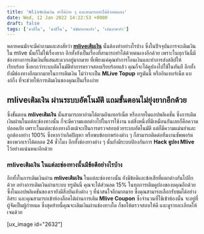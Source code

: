 ```yaml
---
title: 'mliveเติมเงิน ทำได้ง่าย ๆ และสามารถทำได้ด้วยตนเอง'
date: Wed, 12 Jan 2022 14:22:53 +0000
draft: false
tags: ['คาสิโน', 'คาสิโน', 'สมัครบาคาร่า', 'เล่นบาคาร่า']
---
```


หลายคนมักจะมีคำถามและสงสัยว่า [**mliveเติมเงิน**](/archives/) นั้นต้องทำอย่างไรบ้าง ซึ่งในปัจจุบันการจะเติมเงินใน mlive นั้นก็ไม่ใช่เรื่องยาก อีกทั้งยังเป็นเรื่องที่สามารถทำได้ด้วยตนเองอีกด้วย เพราะในทุกวันนี้มีช่องทางการเติมเงินที่แสนสะดวกอยู่มากมาย ที่เพียงแค่คุณทำการโอนเงินและทำการส่งสลิปให้เรียบร้อย ซึ่งหากว่าระบบอัตโนมัติทำการตรวจสอบเรียบร้อยแล้ว คุณก็จะได้คูปองไปใช้ในทันที อีกทั้งยังมีช่องทางอีกมากมายในการเติมเงิน ไม่ว่าจะเป็น **MLive Topup** ทรูมันนี่ หรืออินเทอร์เน็ต แบงก์กิ้ง ที่จะช่วยให้การเติมเงินของคุณเป็นเรื่องง่าย

**mliveเติมเงิน ผ่านระบบอัตโนมัติ แถมขั้นตอนไม่ยุ่งยากอีกด้วย**
---------------------------------------------------------------

ซึ่งขั้นตอน **mliveเติมเงิน** นั้นสามารถหาอ่านได้ตามอินเทอร์เน็ต หรือภายในแอปพลิเคชั่น ซึ่งการเติมเงินผ่านในแต่ละช่องทางนั้น ก็จะมีความแตกต่างไปในการใช้งาน แต่สิ่งหนึ่งที่มีเหมือนกันเลยก็คือความปลอดภัย เพราะในแต่ละช่องทางถึงแม้จะเป็นการตรวจสอบด้วยระบบอัตโนมัติ แต่ก็มีความแม่นยำและถูกต้องอย่าง 100% ซึ่งหากว่าเกิดปัญหา หรือพบข้อบกพร่องต่าง ๆ ก็สามารถติดต่อทีมงานซัพพอร์ตของพวกเราได้ตลอด 24 ชั่วโมง อีกทั้งช่องทางต่าง ๆ นั้นยังมีระบบป้องกันการ **Hack คูปอง Mlive** ไว้อย่างแน่นหนาอีกด้วย

### **mliveเติมเงิน ในแต่ละช่องทางนั้นมีข้อดีอย่างไรบ้าง**

อีกทั้งในการเติมเงินผ่าน **mliveเติมเงิน** ในแต่ละช่องทางนั้น ยังมีข้อดีและข้อเสียที่แตกต่างกันไปอีกด้วย อย่างการเติมเงินผ่านระบบ ทรูมันนี่ คุณจะได้ส่วนลด 15% ในทุกการเติมคูปองของบคุณอีกด้วย ซึ่งในแอปพลิเคชันของเรายังมีสิ่งบันเทิงต่าง ๆ ที่น่าสนใจอีกมากมาย ซึ่งคุณสามารถเลือกรับชมได้อย่างอิสระ และคุณสามารถเข้าห้องล็อคได้ผ่านการเติม **Mlive Coupon** ซึ่งจำนวนที่ใช้เข้าห้องนั้น จะอยู่ที่ผู้จัดเป็นผู้กำหนด ซึ่งสุดท้ายนี้คุณจะเติมเงินผ่านช่องทางใด ก็ขอให้ตรวจสอบให้ดี และดูรายละเอียดให้เจนด้วย

\[ux\_image id="2632"\]